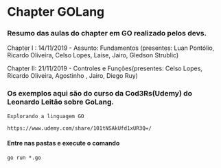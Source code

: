 # Chapter GOLang

### Resumo das aulas do chapter em GO realizado pelos devs.

Chapter I : 14/11/2019 - Assunto: Fundamentos (presentes: Luan Pontólio, Ricardo Oliveira, Celso Lopes, Laise, Jairo, Gledson Strublic)

Chapter II: 21/11/2019 - Controles e Funções(presentes: Celso Lopes, Ricardo Oliveira, Agostinho , Jairo, Diego Ruy)

### Os exemplos aqui são do curso da Cod3Rs(Udemy) do Leonardo Leitão sobre GoLang.
 
    Explorando a linguagem GO

    https://www.udemy.com/share/101tNSAkUfd1xUR3Q=/

#### Entre nas pastas e execute o comando

    go run *.go
